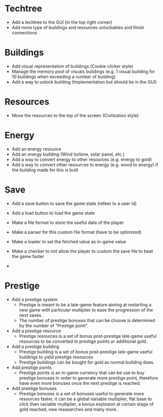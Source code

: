 # Techtree

- Add a techtree to the GUI (in the top right corner)
- Add more type of buildings and resources unlockables and finish connections

# Buildings

- Add visual representation of buildings (Cookie clicker style)
- Manage the memory pool of visuals buildings (e.g. 1 visual building for 10 buildings when exceeding a number of building)
- Add a way to unlock building (Implementation but should be in the GUI)

# Resources

- Move the resources to the top of the screen (Civilization style)

# Energy

- Add an energy resource
- Add an energy building (Wind turbine, solar panel, etc.)
- Add a way to convert energy to other resources (e.g. energy to gold)
- Add a way to convert other resources to energy (e.g. wood to energy) if the building made for this is built

# Save

- Add a save button to save the game state (refeer to a user id)
- Add a load button to load the game state

- Make a file format to store the useful data of the player
- Make a parser for this custom file format (have to be optimized)
- Make a loader to set the fetched value as in-game value
- Make a checker to not allow the player to custom the save file to beat the game faster
- 

# Prestige

- Add a prestige system
	- Prestige is meant to be a late-game feature aiming at restarting a new game with particular multiplier to ease the progression of the next saves.
	- The number of prestige bonuses that can be choose is determined by the number of "Prestige point".
- Add a prestige resource
	- Prestige resources is a set of bonus post-prestige late-game useful resources to be converted to prestige points or additional gold.
- Add a prestige building
	- Prestige building is a set of bonus post-prestige late-game useful buildings to yield prestige resources
	- Prestige buildings can be bought for gold as normal building does. 
- Add prestige points
	- Prestige points is an in-game currency that can be use to buy prestige bonuses in order to generate more prestige point, therefore have even more bonuses once the next prestige is reached.
- Add prestige bonuses
	- Prestige bonuses is a set of bonuses useful to generate more resources faster, it can be a global variable multiplier, flat base to click then variable mutliplier, a bonus explosion at certain stage of gold reached, new reasearches and many more.
